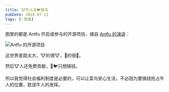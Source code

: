 ```yaml
---
title: 🐮牛人与🐦菜鸟
pubDate: 2024-07-13
tags: [💡思维]
---
```


图里的都是 Antfu 开启或参与的开源项目，摘自 [Antfu 的演讲]：

![Antfu 的开源项目]

这世界差距太大，🐮的很🐮，🥬的很🥬。

然后🐮人还免费贡献，🥬🐦只想搞钱。

所以我觉得社会福利制度是必要的，可以让菜鸟安心生活，不必因为要搞钱抢占牛人的位置，耽误牛人的发挥。

[Antfu 的演讲]: https://www.bilibili.com/video/BV1XT421r7xy/
[Antfu 的开源项目]: /images/antfu-open-source.png
